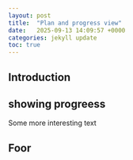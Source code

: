 ```yaml
---
layout: post
title:  "Plan and progress view"
date:   2025-09-13 14:09:57 +0000
categories: jekyll update
toc: true
---
```


## Introduction 

## 


## showing progreess

Some more interesting text 


## Foor